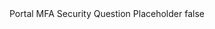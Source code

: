 <?xml version="1.0" encoding="UTF-8"?>
<CustomMetadata xmlns="http://soap.sforce.com/2006/04/metadata">
    <label>Portal MFA Security Question Placeholder</label>
    <protected>false</protected>
</CustomMetadata>
